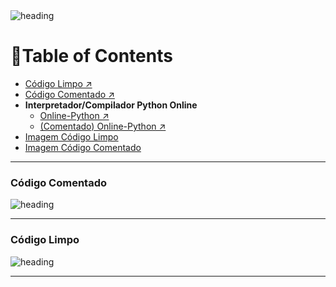 <img alt="heading" src="https://github.com/mrslima/PUC_CC/blob/main/pages_resources/TDE-RA%20-%20jogo_da_forca_header.png">


# 📖Table of Contents
- [Código Limpo ↗](https://github.com/mrslima/PUC_CC/blob/main/TDE/Raciocinio_Algoritmico/Jogo_da_Forca/%5Bcod%20limpo%5D%20-%20jogo_da_forca_cli.py)
- [Código Comentado ↗](https://github.com/mrslima/PUC_CC/blob/main/TDE/Raciocinio_Algoritmico/Jogo_da_Forca/%5Bcod%20comentado%5D%20-%20jogo_da_forca_cli.py)
- **Interpretador/Compilador Python Online**
  - [Online-Python ↗](https://www.online-python.com/FAJfOTQbRg)
  - [(Comentado) Online-Python ↗](https://www.online-python.com/WpKF6gR7yw)
- [Imagem Código Limpo](#Código-Comentado)
- [Imagem Código Comentado](#Código-Limpo)

----

### Código Comentado
<img alt="heading" src="https://github.com/mrslima/PUC_CC/blob/main/TDE/Raciocinio_Algoritmico/Jogo_da_Forca/codigo_comentado_img.png">

----

### Código Limpo
<img alt="heading" src="https://github.com/mrslima/PUC_CC/blob/main/TDE/Raciocinio_Algoritmico/Jogo_da_Forca/codigo_limpo_img.png">

----
